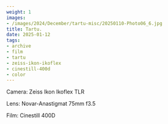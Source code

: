 ```yaml
---
weight: 1
images:
- /images/2024/December/tartu-misc/20250110-Photo06_6.jpg
title: Tartu.
date: 2025-01-12
tags:
- archive
- film
- tartu
- zeiss-ikon-ikoflex
- cinestill-400d
- color
---
```


Camera: Zeiss Ikon Ikoflex TLR

Lens: Novar-Anastigmat 75mm f3.5

Film: Cinestill 400D
